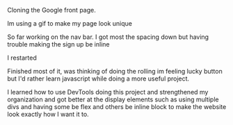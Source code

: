 Cloning the Google front page.

Im using a gif to make my page look unique

So far working on the nav bar. I got most the spacing down but having trouble making the sign up be inline

I restarted

Finished most of it, was thinking of doing the rolling im feeling lucky button but I'd rather learn javascript while doing a more useful project. 

I learned how to use DevTools doing this project and strengthened my organization and got better at the display elements such as using multiple divs and having some be flex and others be inline block to make the website look exactly how I want it to.